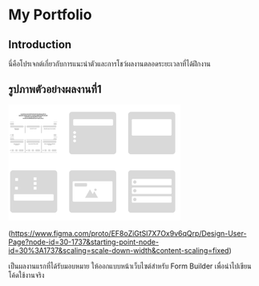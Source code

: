 # My Portfolio

## Introduction
นี่คือโปรเจกต์เกี่ยวกับการแนะนำตัวและการโชว์ผลงานตลอดระยะเวลาที่ได้ฝึกงาน 

## รูปภาพตัวอย่างผลงานที่1
![ตัวอย่างรูปภาพ](./src/assets/images/DesignForm.png)

(https://www.figma.com/proto/EF8oZiGtSl7X7Ox9v6qQrp/Design-User-Page?node-id=30-1737&starting-point-node-id=30%3A1737&scaling=scale-down-width&content-scaling=fixed)

เป็นผลงานแรกที่ได้รับมอบหมาย ให้ออกแบบหน้าเว็บไซต์สำหรับ Form Builder เพื่อนำไปเขียนโค้ดใช้งานจริง

